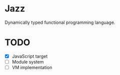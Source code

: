# Jazz

Dynamically typed functional programming language.



# TODO
- [x] JavaScript target 
- [ ] Module system
- [ ] VM implementation
